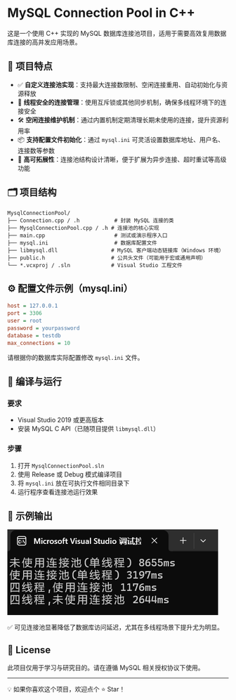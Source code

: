# MySQL Connection Pool in C++

这是一个使用 C++ 实现的 MySQL 数据库连接池项目，适用于需要高效复用数据库连接的高并发应用场景。

## 🌟 项目特点

- ✅ **自定义连接池实现**：支持最大连接数限制、空闲连接重用、自动初始化与资源释放
- 🚀 **线程安全的连接管理**：使用互斥锁或其他同步机制，确保多线程环境下的连接安全
- 🛠️ **空闲连接维护机制**：通过内置机制定期清理长期未使用的连接，提升资源利用率
- 📦 **支持配置文件初始化**：通过 `mysql.ini` 可灵活设置数据库地址、用户名、连接数等参数
- 🧩 **高可拓展性**：连接池结构设计清晰，便于扩展为异步连接、超时重试等高级功能

## 🗂️ 项目结构

```
MysqlConnectionPool/
├── Connection.cpp / .h           # 封装 MySQL 连接的类
├── MysqlConnectionPool.cpp / .h # 连接池的核心实现
├── main.cpp                      # 测试或演示程序入口
├── mysql.ini                     # 数据库配置文件
├── libmysql.dll                 # MySQL 客户端动态链接库（Windows 环境）
├── public.h                     # 公共头文件（可能用于宏或通用声明）
└── *.vcxproj / .sln             # Visual Studio 工程文件
```

## ⚙️ 配置文件示例（mysql.ini）

```ini
host = 127.0.0.1
port = 3306
user = root
password = yourpassword
database = testdb
max_connections = 10
```

请根据你的数据库实际配置修改 `mysql.ini` 文件。

## 🔧 编译与运行

### 要求

- Visual Studio 2019 或更高版本
- 安装 MySQL C API（已随项目提供 `libmysql.dll`）

### 步骤

1. 打开 `MysqlConnectionPool.sln`
2. 使用 Release 或 Debug 模式编译项目
3. 将 `mysql.ini` 放在可执行文件相同目录下
4. 运行程序查看连接池运行效果

## 🧪 示例输出

![性能对比](performance_comparison.png)

✅ 可见连接池显著降低了数据库访问延迟，尤其在多线程场景下提升尤为明显。

## 📄 License

此项目仅用于学习与研究目的。请在遵循 MySQL 相关授权协议下使用。

---

💡 如果你喜欢这个项目，欢迎点个 ⭐ Star！
